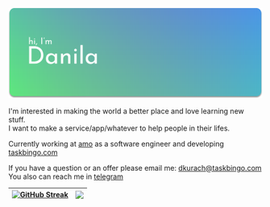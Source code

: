 ![](./newheader.svg)

I'm interested in making the world a better place and love learning new stuff.  
I want to make a service/app/whatever to help people in their lifes. 

Currently working at [amo](https://amo.tm) as a software engineer and developing [taskbingo.com](https://taskbingo.com)

<!-- ### Contacts -->

If you have a question or an offer please email me: dkurach@taskbingo.com  
You also can reach me in [telegram](https://t.me/dupreehkuda)

| [![GitHub Streak](https://streak-stats.demolab.com?user=dupreehkuda&theme=transparent&hide_border=true&card_width=820)](https://git.io/streak-stats) | <a href="https://github.com/anuraghazra/github-readme-stats"><img align="center" src="https://github-readme-stats.vercel.app/api/top-langs/?username=dupreehkuda&layout=compact&langs_count=6&exclude_repo=cv&hide=css,shell,dockerfile,jupyter notebook&hide_title=true&theme=transparent&hide_border=true" /></a> |
| ------------------------------------------------------------------------------------------------------------------------------------------------------------------------------------------------------------------------------------------ | ---------------------------------------------------------------------------------------------------------------------------------------------------------------------------------------------------- |

